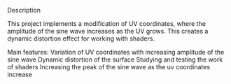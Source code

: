 Description

This project implements a modification of UV coordinates, where the amplitude of the sine wave increases as the UV grows. 
This creates a dynamic distortion effect for working with shaders.

Main features:
Variation of UV coordinates with increasing amplitude of the sine wave
Dynamic distortion of the surface
Studying and testing the work of shaders
Increasing the peak of the sine wave as the uv coordinates increase
